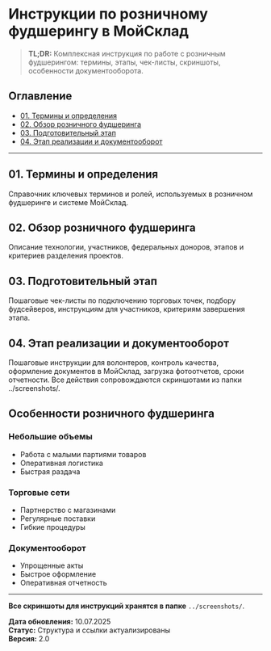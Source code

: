 # Инструкции по розничному фудшерингу в МойСклад

> **TL;DR:**
> Комплексная инструкция по работе с розничным фудшерингом: термины, этапы, чек-листы, скриншоты, особенности документооборота.

## Оглавление
- [01. Термины и определения](01_terms_retail.md)
- [02. Обзор розничного фудшеринга](02_overview_retail.md)
- [03. Подготовительный этап](03_preparatory_stage.md)
- [04. Этап реализации и документооборот](04_implementation_stage.md)

---

## 01. Термины и определения
Справочник ключевых терминов и ролей, используемых в розничном фудшеринге и системе МойСклад.

## 02. Обзор розничного фудшеринга
Описание технологии, участников, федеральных доноров, этапов и критериев разделения проектов.

## 03. Подготовительный этап
Пошаговые чек-листы по подключению торговых точек, подбору фудсейверов, инструкциям для участников, критериям завершения этапа.

## 04. Этап реализации и документооборот
Пошаговые инструкции для волонтеров, контроль качества, оформление документов в МойСклад, загрузка фотоотчетов, сроки отчетности. Все действия сопровождаются скриншотами из папки ../screenshots/.

## Особенности розничного фудшеринга

### Небольшие объемы
- Работа с малыми партиями товаров
- Оперативная логистика
- Быстрая раздача

### Торговые сети
- Партнерство с магазинами
- Регулярные поставки
- Гибкие процедуры

### Документооборот
- Упрощенные акты
- Быстрое оформление
- Оперативная отчетность

---

**Все скриншоты для инструкций хранятся в папке** `../screenshots/`.

**Дата обновления:** 10.07.2025  
**Статус:** Структура и ссылки актуализированы  
**Версия:** 2.0 